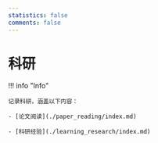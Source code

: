 ```yaml
---
statistics: false
comments: false
---
```


# 科研

!!! info "Info"

    记录科研，涵盖以下内容：

    - [论文阅读](./paper_reading/index.md)

    - [科研经验](./learning_research/index.md)
